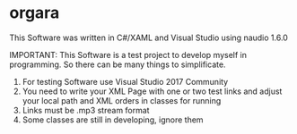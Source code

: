# orgara

This Software was written in C#/XAML and Visual Studio using naudio 1.6.0

IMPORTANT: This Software is a test project to develop myself in programming. So there can be many things to simplificate.

1. For testing Software use Visual Studio 2017 Community
2. You need to write your XML Page with one or two test links and adjust your local path and XML orders in classes for running 
3. Links must be .mp3 stream format
4. Some classes are still in developing, ignore them


